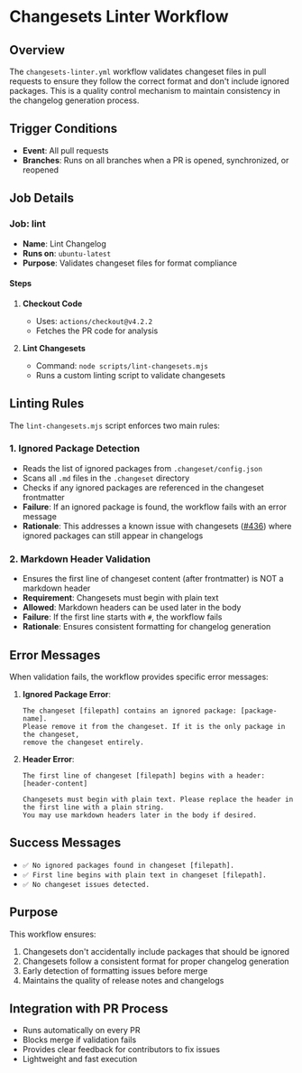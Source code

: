 # Changesets Linter Workflow

## Overview
The `changesets-linter.yml` workflow validates changeset files in pull requests to ensure they follow the correct format and don't include ignored packages. This is a quality control mechanism to maintain consistency in the changelog generation process.

## Trigger Conditions
- **Event**: All pull requests
- **Branches**: Runs on all branches when a PR is opened, synchronized, or reopened

## Job Details

### Job: lint
- **Name**: Lint Changelog
- **Runs on**: `ubuntu-latest`
- **Purpose**: Validates changeset files for format compliance

#### Steps

1. **Checkout Code**
   - Uses: `actions/checkout@v4.2.2`
   - Fetches the PR code for analysis

2. **Lint Changesets**
   - Command: `node scripts/lint-changesets.mjs`
   - Runs a custom linting script to validate changesets

## Linting Rules

The `lint-changesets.mjs` script enforces two main rules:

### 1. Ignored Package Detection
- Reads the list of ignored packages from `.changeset/config.json`
- Scans all `.md` files in the `.changeset` directory
- Checks if any ignored packages are referenced in the changeset frontmatter
- **Failure**: If an ignored package is found, the workflow fails with an error message
- **Rationale**: This addresses a known issue with changesets ([#436](https://github.com/changesets/changesets/issues/436)) where ignored packages can still appear in changelogs

### 2. Markdown Header Validation
- Ensures the first line of changeset content (after frontmatter) is NOT a markdown header
- **Requirement**: Changesets must begin with plain text
- **Allowed**: Markdown headers can be used later in the body
- **Failure**: If the first line starts with `#`, the workflow fails
- **Rationale**: Ensures consistent formatting for changelog generation

## Error Messages

When validation fails, the workflow provides specific error messages:

1. **Ignored Package Error**:
   ```
   The changeset [filepath] contains an ignored package: [package-name]. 
   Please remove it from the changeset. If it is the only package in the changeset, 
   remove the changeset entirely.
   ```

2. **Header Error**:
   ```
   The first line of changeset [filepath] begins with a header: 
   [header-content]
   
   Changesets must begin with plain text. Please replace the header in the first line with a plain string. 
   You may use markdown headers later in the body if desired.
   ```

## Success Messages
- `✅ No ignored packages found in changeset [filepath].`
- `✅ First line begins with plain text in changeset [filepath].`
- `✅ No changeset issues detected.`

## Purpose
This workflow ensures:
1. Changesets don't accidentally include packages that should be ignored
2. Changesets follow a consistent format for proper changelog generation
3. Early detection of formatting issues before merge
4. Maintains the quality of release notes and changelogs

## Integration with PR Process
- Runs automatically on every PR
- Blocks merge if validation fails
- Provides clear feedback for contributors to fix issues
- Lightweight and fast execution